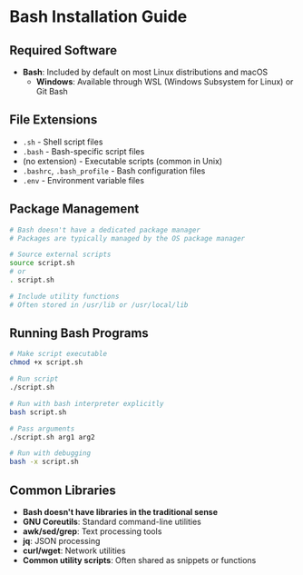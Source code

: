 # Bash Installation Guide

## Required Software

- **Bash**: Included by default on most Linux distributions and macOS
  - **Windows**: Available through WSL (Windows Subsystem for Linux) or Git Bash

## File Extensions

- `.sh` - Shell script files
- `.bash` - Bash-specific script files
- (no extension) - Executable scripts (common in Unix)
- `.bashrc`, `.bash_profile` - Bash configuration files
- `.env` - Environment variable files

## Package Management

```bash
# Bash doesn't have a dedicated package manager
# Packages are typically managed by the OS package manager

# Source external scripts
source script.sh
# or
. script.sh

# Include utility functions
# Often stored in /usr/lib or /usr/local/lib
```

## Running Bash Programs

```bash
# Make script executable
chmod +x script.sh

# Run script
./script.sh

# Run with bash interpreter explicitly
bash script.sh

# Pass arguments
./script.sh arg1 arg2

# Run with debugging
bash -x script.sh
```

## Common Libraries

- **Bash doesn't have libraries in the traditional sense**
- **GNU Coreutils**: Standard command-line utilities
- **awk/sed/grep**: Text processing tools
- **jq**: JSON processing
- **curl/wget**: Network utilities
- **Common utility scripts**: Often shared as snippets or functions
